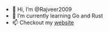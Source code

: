 - 👋 Hi, I’m @Rajveer2009
- 🌱 I’m currently learning Go and Rust
- 📫 Checkout my [website](https://rajveer2009.github.io/) 
